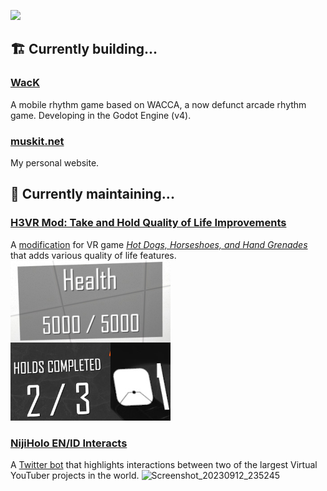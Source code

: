<p float="left">
  <img src="https://media.discordapp.net/attachments/828109570568224809/828129248313212938/PNGTuber_anim.gif?height=200&width=140"/>
<!--   <a href=https://muskit.net><b>my place</b></a> -->
</p>

## 🏗️ Currently building...

### [WacK](https://github.com/muskit/WacK)
A mobile rhythm game based on WACCA, a now defunct arcade rhythm game. Developing in the Godot Engine (v4).

### [muskit.net](https://muskit.net)
My personal website.

## 🔌 Currently maintaining...

### [H3VR Mod: Take and Hold Quality of Life Improvements](https://github.com/muskit/H3VR-TNH-Quality-of-Life-Improvements)
A [modification](https://h3vr.thunderstore.io/package/muskit/TNH_Quality_of_Life_Improvements/) for VR game [_Hot Dogs, Horseshoes, and Hand Grenades_](http://h3vr.com/) that adds various quality of life features.
![Modpage thumbnail](https://raw.githubusercontent.com/muskit/H3VR-TNH-Quality-of-Life-Improvements/main/Assets/thumbnail%20better.png)

### [NijiHolo EN/ID Interacts](https://github.com/muskit/NijiHolo_EN_ID_Bot)
A [Twitter bot](https://twitter.com/NijiHolo_EN_ID) that highlights interactions between two of the largest Virtual YouTuber projects in the world.
![Screenshot_20230912_235245](https://github.com/muskit/muskit/assets/15199219/0359fb26-8a48-4698-9b78-66d7d852099e)




<!--
**muskit/muskit** is a ✨ _special_ ✨ repository because its `README.md` (this file) appears on your GitHub profile.

Here are some ideas to get you started:

- 🔭 I’m currently working on ...
- 🌱 I’m currently learning ...
- 👯 I’m looking to collaborate on ...
- 🤔 I’m looking for help with ...
- 💬 Ask me about ...
- 📫 How to reach me: ...
- 😄 Pronouns: ...
- ⚡ Fun fact: ...
-->
